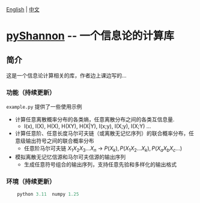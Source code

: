 [English](../en/README-en.md) | [中文](./README-zh.md)

# [pyShannon](https://github.com/Ximenzhengmo/pyShannon) -- 一个信息论的计算库

## 简介

这是一个信息论计算相关的库，作者边上课边写的...

### 功能（持续更新）

`example.py` 提供了一些使用示例

* 计算任意离散概率分布的各类熵，任意离散分布之间的各类互信息量.
  * I(x), I(X), H(X), H(XY), H(X|Y), I(x;y), I(X;y), I(X;Y) ... 
* 计算任意阶、任意长度马尔可夫链（或离散无记忆序列）的联合概率分布，任意级输出符号之间的联合概率分布
  * 任意阶马尔可夫链 $X_1X_2X_3...X_n$ -> $P(X_k),P(X_1X_2...X_k),P(X_aX_bX_c...)$
* 模拟离散无记忆信源和马尔可夫信源的输出序列
  * 生成任意符号组合的输出序列，支持任意先验和多样化的输出格式

### 环境（持续更新）
```python
    python 3.11  numpy 1.25
```